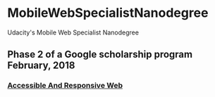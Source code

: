 # MobileWebSpecialistNanodegree
Udacity's Mobile Web Specialist Nanodegree 

## Phase 2 of a Google scholarship program February, 2018

### [Accessible And Responsive Web](https://github.com/TomerPacific/MobileWebSpecialistNanodegree/tree/master/Accessible%20And%20Responsive%20Web)